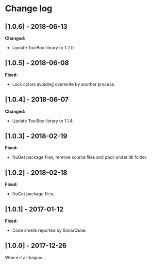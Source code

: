 # Change log

<!-- http://keepachangelog.com/en/0.3.0/ 
Added       for new features.
Changed     for changes in existing functionality.
Deprecated  for once-stable features removed in upcoming releases.
Removed     for deprecated features removed in this release.
Fixed       for any bug fixes.
Security    to invite users to upgrade in case of vulnerabilities.
-->

## [1.0.6] - 2018-06-13

**Changed:**

* Update ToolBox library to 1.2.0.

## [1.0.5] - 2018-06-08

**Fixed:**

* Lock colors avoiding overwrite by another process.

## [1.0.4] - 2018-06-07

**Changed:**

* Update ToolBox library to 1.1.4.

## [1.0.3] - 2018-02-19

**Fixed:**

* NuGet package files, remove source files and pack under lib folder.

## [1.0.2] - 2018-02-18

**Fixed:**

* NuGet package files.

## [1.0.1] - 2017-01-12

**Fixed:**

* Code smells reported by SonarQube.

## [1.0.0] - 2017-12-26

Where it all begins...